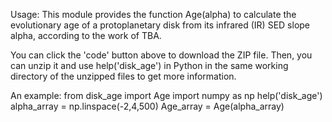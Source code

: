 Usage: This module provides the function Age(alpha) to calculate the evolutionary age of a protoplanetary disk from its infrared (IR) SED slope alpha, according to the work of TBA. 

You can click the 'code' button above to download the ZIP file. Then, you can unzip it and use help('disk_age') in Python in the same working directory of the unzipped files to get more information.

An example:
  from disk_age import Age
  import numpy as np
  help('disk_age')
  alpha_array = np.linspace(-2,4,500)
  Age_array = Age(alpha_array)
